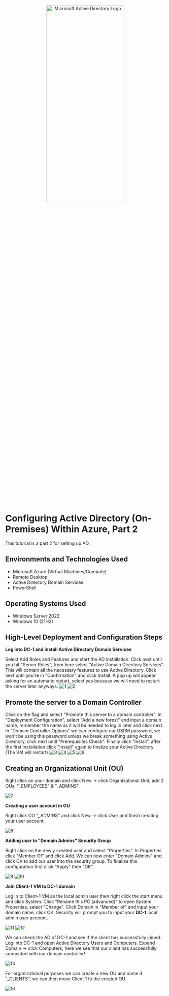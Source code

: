 <p align="center">
<img src="https://i.imgur.com/pU5A58S.png" height="40%" width="70%"alt="Microsoft Active Directory Logo"/>
</p>

<h1>Configuring Active Directory (On-Premises) Within Azure, Part 2</h1>
This tutorial is a part 2 for setting up AD.<br />


<!-- <h2>Video Demonstration</h2>

- ### [YouTube: How to Deploy on-premises Active Directory within Azure Compute](https://www.youtube.com) -->

<h2>Environments and Technologies Used</h2>

- Microsoft Azure (Virtual Machines/Compute)
- Remote Desktop
- Active Directory Domain Services
- PowerShell

<h2>Operating Systems Used </h2>

- Windows Server 2022
- Windows 10 (21H2)

<h2>High-Level Deployment and Configuration Steps</h2>

**Log into DC-1 and install Active Directory Domain Services**

Select Add Roles and Features and start the AD installation. Click next until you hit "Server Roles", from here select "Active Domain Directory Services". This will contain all the necessary features to use Active Directory. Click next until you're in "Confirmation" and click Install. A pop up will appear asking for an automatic restart, select yes because we will need to restart the server later anyways.
![1](https://github.com/user-attachments/assets/0554de78-228f-40ce-aa30-ec5e7b954048)
![2](https://github.com/user-attachments/assets/89d841dc-549b-433d-b770-90932677e233)

<h2>Promote the server to a Domain Controller</h2>

Click on the flag and select "Promote this server to a domain controller". In "Deployment Configuration", select "Add a new forest" and input a domain name, remember the name as it will be needed to log in later and click next. In "Domain  Controller Options" we can configure our DSRM password, we won't be using this password unless we break something using Active Directory, click next until "Prerequisites Check". Finally click "Install", after the first installation click "Install" again to finalize your Active Directory. (The VM will restart)
![3](https://github.com/user-attachments/assets/0f9348b1-26a8-4f14-a6e3-d97983e236c7)
![4](https://github.com/user-attachments/assets/f3792cc5-0829-4075-ba19-a696822d4540)
![5](https://github.com/user-attachments/assets/c2d7c1b7-efe7-4bf3-aee5-9fb4c4f383ed)
![6](https://github.com/user-attachments/assets/39e28899-2086-491c-a350-c822aead8c1c)

<h2>Creating an Organizational Unit (OU)</h2>

Right click on your domain and click New -> click Organizational Unit, add 2 OUs, "_EMPLOYEES" & "_ADMINS".

![7](https://github.com/user-attachments/assets/c2833a9f-c3df-420b-8202-50e94fecd9bc)

**Creating a user account in OU**

Right click OU "_ADMINS" and click New -> click User and finish creating your user account.

![8](https://github.com/user-attachments/assets/50d8dc0d-18c4-4812-aaf4-3ebfb362634c)

**Adding user to "Domain Admins" Security Group**

Right click on the newly created user and select "Properties". In Properties click "Member Of" and click Add. We can now enter "Domain Admins" and click OK to add our user into the security group. To finalize this configuration first click "Apply" then "OK".

![9](https://github.com/user-attachments/assets/ed3a46d7-7b4a-41b8-8940-c565515597a4)
![10](https://github.com/user-attachments/assets/fd72dcf1-f19e-4e00-aba8-f5e4d215d7a5)

**Join Client-1 VM to DC-1 domain**

Log in to Client-1 VM as the local admin user then right click the start menu and click System. Click "Rename this PC (advanced)" to open System Properties, select "Change". Click Domain in "Member of" and input your domain name, click OK. Security will prompt you to input your **DC-1** local admin user account.


![11](https://github.com/user-attachments/assets/81ed9556-bf70-48ae-a4ed-decf53e406f9)
![12](https://github.com/user-attachments/assets/0d1a1940-8410-4e77-988d-b71cc3f08124)

We can check the AD of DC-1 and see if the client has successfully joined. Log into DC-1 and open Active Directory Users and Computers. Expand Domain -> click Computers, here we see that our client has successfully connected with our domain controller!

![14](https://github.com/user-attachments/assets/ab155562-2e8b-45ab-a6d0-661acc3ce13e)

For organizational purposes we can create a new OU and name it "_CLIENTS", we can then move Client 1 to the created OU.

![16](https://github.com/user-attachments/assets/73038f02-186b-4f8f-a281-9cf9a3224a84)




